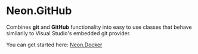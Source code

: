﻿Neon.GitHub
===========

Combines **git** and **GitHub** functionality into easy to use classes that behave
similarily to Visual Studio's embedded git provider.

You can get started here: [Neon.Docker](https://sdk.neonforge.com/N_Neon_Git.htm)
